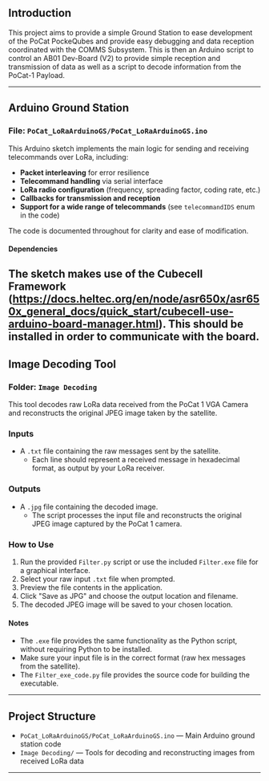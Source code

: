 ## Introduction
This project aims to provide a simple Ground Station to ease development of the PoCat PockeQubes and provide easy debugging and data reception coordinated with the COMMS Subsystem. This is then an Arduino script
to control an AB01 Dev-Board (V2) to provide simple reception and transmission of data as
well as a script to decode information from the PoCat-1 Payload.

---

## Arduino Ground Station

### File: `PoCat_LoRaArduinoGS/PoCat_LoRaArduinoGS.ino`

This Arduino sketch implements the main logic for sending and receiving telecommands over LoRa, including:

- **Packet interleaving** for error resilience
- **Telecommand handling** via serial interface
- **LoRa radio configuration** (frequency, spreading factor, coding rate, etc.)
- **Callbacks for transmission and reception**
- **Support for a wide range of telecommands** (see `telecommandIDS` enum in the code)

The code is documented throughout for clarity and ease of modification.

#### Dependencies

The sketch makes use of the Cubecell Framework (https://docs.heltec.org/en/node/asr650x/asr650x_general_docs/quick_start/cubecell-use-arduino-board-manager.html). This should be installed in order to communicate with the board.
---

## Image Decoding Tool

### Folder: `Image Decoding`

This tool decodes raw LoRa data received from the PoCat 1 VGA Camera and reconstructs the original JPEG image taken by the satellite.

### Inputs

- A `.txt` file containing the raw messages sent by the satellite.
  - Each line should represent a received message in hexadecimal format, as output by your LoRa receiver.

### Outputs

- A `.jpg` file containing the decoded image.
  - The script processes the input file and reconstructs the original JPEG image captured by the PoCat 1 camera.

### How to Use

1. Run the provided `Filter.py` script or use the included `Filter.exe` file for a graphical interface.
2. Select your raw input `.txt` file when prompted.
3. Preview the file contents in the application.
4. Click "Save as JPG" and choose the output location and filename.
5. The decoded JPEG image will be saved to your chosen location.

#### Notes

- The `.exe` file provides the same functionality as the Python script, without requiring Python to be installed.
- Make sure your input file is in the correct format (raw hex messages from the satellite).
- The `Filter_exe_code.py` file provides the source code for building the executable.

---

## Project Structure

- `PoCat_LoRaArduinoGS/PoCat_LoRaArduinoGS.ino` — Main Arduino ground station code
- `Image Decoding/` — Tools for decoding and reconstructing images from received LoRa data


---